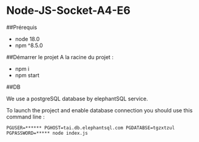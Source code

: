 # Node-JS-Socket-A4-E6

##Prérequis
- node 18.0
- npm ^8.5.0

##Démarrer le projet
A la racine du projet :
- npm i
- npm start

##DB

We use a postgreSQL database by elephantSQL service.

To launch the project and enable database connection you should use this command line :
```
PGUSER=****** PGHOST=tai.db.elephantsql.com PGDATABSE=tgzxtzul PGPASSWORD=***** node index.js
```